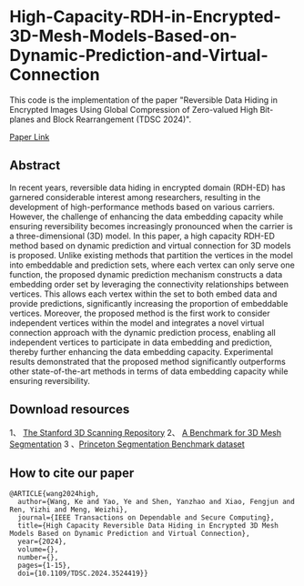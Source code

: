 # High-Capacity-RDH-in-Encrypted-3D-Mesh-Models-Based-on-Dynamic-Prediction-and-Virtual-Connection

This code is the implementation of the paper "Reversible Data Hiding in Encrypted Images Using Global Compression of Zero-valued High Bit-planes and Block Rearrangement (TDSC 2024)".

[Paper Link](https://ieeexplore.ieee.org/document/10818648)

## Abstract

In recent years, reversible data hiding in encrypted domain (RDH-ED) has garnered considerable interest among researchers, resulting in the development of high-performance methods based on various carriers. However, the challenge of enhancing the data embedding capacity while ensuring reversibility becomes increasingly pronounced when the carrier is a three-dimensional (3D) model. In this paper, a high capacity RDH-ED method based on dynamic prediction and virtual connection for 3D models is proposed. Unlike existing methods that partition the vertices in the model into embeddable and prediction sets, where each vertex can only serve one function, the proposed dynamic prediction mechanism constructs a data embedding order set by leveraging the connectivity relationships between vertices. This allows each vertex within the set to both embed data and provide predictions, significantly increasing the proportion of embeddable vertices. Moreover, the proposed method is the first work to consider independent vertices within the model and integrates a novel virtual connection approach with the dynamic prediction process, enabling all independent vertices to participate in data embedding and prediction, thereby further enhancing the data embedding capacity. Experimental results demonstrated that the proposed method significantly outperforms other state-of-the-art methods in terms of data embedding capacity while ensuring reversibility.

## Download resources

1、 [The Stanford 3D Scanning Repository](https://graphics.stanford.edu/data/3Dscanrep/)
2、 [A Benchmark for 3D Mesh Segmentation](https://segeval.cs.princeton.edu/)
3 、[Princeton Segmentation Benchmark dataset](https://pan.baidu.com/s/1NmNVF_ZiihlNJNuA4yQ9Eg?pwd=dr50)


## How to cite our paper

```
@ARTICLE{wang2024high,
  author={Wang, Ke and Yao, Ye and Shen, Yanzhao and Xiao, Fengjun and Ren, Yizhi and Meng, Weizhi},
  journal={IEEE Transactions on Dependable and Secure Computing}, 
  title={High Capacity Reversible Data Hiding in Encrypted 3D Mesh Models Based on Dynamic Prediction and Virtual Connection}, 
  year={2024},
  volume={},
  number={},
  pages={1-15},
  doi={10.1109/TDSC.2024.3524419}}
```
